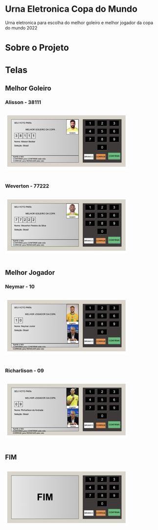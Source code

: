 # Urna Eletronica Copa do Mundo

Urna eletronica para escolha do melhor goleiro e melhor jogador da copa do mundo 2022

# Sobre o Projeto

# Telas

## Melhor Goleiro

### Alisson - 38111

<br />
<img src="images/print-alisson.png" alt="Login" width="400"/>
<br />
<br />

### Weverton - 77222

<br />
<img src="images/print-weverton.png" alt="Login" width="400"/>
<br />
<br />

## Melhor Jogador

### Neymar - 10

<br />
<img src="images/print-neymar.png" alt="Login" width="400"/>
<br />
<br />

### Richarlison - 09

<br />
<img src="images/print-richarlison.png" alt="Login" width="400"/>
<br />
<br />

## FIM

<br />
<img src="images/fim.png" alt="Login" width="400"/>
<br />
<br />